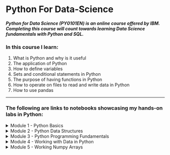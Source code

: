 # Python For Data-Science
***Python for Data Science (PY0101EN) is an online course offered by IBM. Completing this course will count towards learning Data Science fundamentals with Python and SQL.***

### In this course I learn:
1. What is Python and why is it useful
2. The application of Python 
3. How to define variables
4. Sets and conditional statements in Python
5. The purpose of having functions in Python
6. How to operate on files to read and write data in Python
7. How to use pandas

- - - - 
### The following are links to notebooks showcasing my hands-on labs in Python:
<details>
  <summary>Module 1 - Python Basics</summary>

* Introductory Python Code: 
https://gist.github.com/6e969cb1337af7eca8da6f4b1e44b4b5

* String Operations:
https://gist.github.com/fb25f4353e31cbd799949a6961d50921
</details>

<details>
<summary>Module 2 - Python Data Structures</summary>

* Tuples in Python:
https://gist.github.com/80df1fe07c06663debbc3d251ad7923c

* Lists in Python:
https://gist.github.com/f0b2fabe7fb248b09ac130438eb12a39

* From Lists to Set:
https://gist.github.com/c7e018f22bae7d2ab054dfe68b8cd2b3

* Sets in Python:
https://gist.github.com/08cb1544a1891bb06df3c9128469f25a

* Dictionaries:
https://gist.github.com/5b199bdc9af5e19c9471c4258db4929d
</details>

<details>
<summary>Module 3 - Python Programming Fundamentals</summary>
  
* Introduction to Conditions and Branching:
https://gist.github.com/91288c5282a03108f59e05d310cfe277

* Conditions and Branching:
https://gist.github.com/4a0c5062aefbc130f57f1a941046b1c4

* Introduction to Loops
https://gist.github.com/dc019f75da053c8bc112a8e832685de3

* Loops in Python:
https://gist.github.com/9f1fc083c9519eb6bc4e32126810926c

* Introduction to Functions:
https://gist.github.com/8961a8c1d69d08cdbe089bf0a21d7e1c

* Functions in Python:
https://gist.github.com/fd344de74fb0e48ca1575b74a12d1373

* Introduction to Objects and Classes:
https://gist.github.com/21f652d7ebb238802451d152b12b16e8

* Objects and Classes in Python:
https://gist.github.com/0f23f926b2f1d2be9037ae6d58e2c874

* Exception Handling:
https://gist.github.com/02569e7f8e1f1df98264205c9670f2a0


</details>

<details>
<summary>Module 4 - Working with Data in Python</summary>

* Reading Files in Python:
https://gist.github.com/e20bd1140e898b090422018eef91f4c6

* Write and Save Files in Python:
https://gist.github.com/e126b6bea57b4a28b5680c87288f63e9

* Get to Know a Pandas Array 1:
https://gist.github.com/5739b9c052f985b6048f8b814d8d4afb


* Get to Know a Pandas Array 2:
https://gist.github.com/74f577dd424f4745b1ad3189af3b1091

* Loading and Viewing Data:
https://gist.github.com/67fff30229390e23104365d1c2d6e251

</details>

<details>
<summary>Module 5 - Working Numpy Arrays</summary>
  
* Introduction to 1D Numpy Array:
https://gist.github.com/30c0d7f36cc8002eecd4878895429d1d

* 1D Numpy in Python:
https://gist.github.com/75545a54b7c876baae06bc3a8ae89e49

* Get to Know 2D Numpy Array:
https://gist.github.com/256d87d4cabf737bfced834ef675fb45

* 2D Numpy in Python:
https://gist.github.com/af6bd45c0cd216f3d8eeba56f7b845c1

* HTTP and Requests:
https://gist.github.com/7c5e1ecbe49dad9122c56f12630706b8


</details>
